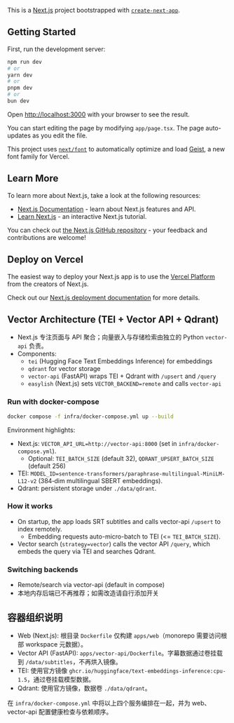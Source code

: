 This is a [Next.js](https://nextjs.org) project bootstrapped with [`create-next-app`](https://nextjs.org/docs/app/api-reference/cli/create-next-app).

## Getting Started

First, run the development server:

```bash
npm run dev
# or
yarn dev
# or
pnpm dev
# or
bun dev
```

Open [http://localhost:3000](http://localhost:3000) with your browser to see the result.

You can start editing the page by modifying `app/page.tsx`. The page auto-updates as you edit the file.

This project uses [`next/font`](https://nextjs.org/docs/app/building-your-application/optimizing/fonts) to automatically optimize and load [Geist](https://vercel.com/font), a new font family for Vercel.

## Learn More

To learn more about Next.js, take a look at the following resources:

- [Next.js Documentation](https://nextjs.org/docs) - learn about Next.js features and API.
- [Learn Next.js](https://nextjs.org/learn) - an interactive Next.js tutorial.

You can check out [the Next.js GitHub repository](https://github.com/vercel/next.js) - your feedback and contributions are welcome!

## Deploy on Vercel

The easiest way to deploy your Next.js app is to use the [Vercel Platform](https://vercel.com/new?utm_medium=default-template&filter=next.js&utm_source=create-next-app&utm_campaign=create-next-app-readme) from the creators of Next.js.

Check out our [Next.js deployment documentation](https://nextjs.org/docs/app/building-your-application/deploying) for more details.

## Vector Architecture (TEI + Vector API + Qdrant)

- Next.js 专注页面与 API 聚合；向量嵌入与存储检索由独立的 Python `vector-api` 负责。
- Components:
  - `tei` (Hugging Face Text Embeddings Inference) for embeddings
  - `qdrant` for vector storage
  - `vector-api` (FastAPI) wraps TEI + Qdrant with `/upsert` and `/query`
  - `easylish` (Next.js) sets `VECTOR_BACKEND=remote` and calls `vector-api`

### Run with docker-compose

```bash
docker compose -f infra/docker-compose.yml up --build
```

Environment highlights:
- Next.js: `VECTOR_API_URL=http://vector-api:8000` (set in `infra/docker-compose.yml`).
  - Optional: `TEI_BATCH_SIZE` (default 32), `QDRANT_UPSERT_BATCH_SIZE` (default 256)
- TEI: `MODEL_ID=sentence-transformers/paraphrase-multilingual-MiniLM-L12-v2` (384‑dim multilingual SBERT embeddings).
- Qdrant: persistent storage under `./data/qdrant`.

### How it works
- On startup, the app loads SRT subtitles and calls vector-api `/upsert` to index remotely.
  - Embedding requests auto-micro-batch to TEI (<= `TEI_BATCH_SIZE`).
- Vector search (`strategy=vector`) calls the vector API `/query`, which embeds the query via TEI and searches Qdrant.

### Switching backends
- Remote/search via vector-api (default in compose)
- 本地内存后端已不再推荐；如需改造请自行添加开关

## 容器组织说明

- Web (Next.js): 根目录 `Dockerfile` 仅构建 `apps/web`（monorepo 需要访问根部 workspace 元数据）。
- Vector API (FastAPI): `apps/vector-api/Dockerfile`。字幕数据通过卷挂载到 `/data/subtitles`，不再烘入镜像。
- TEI: 使用官方镜像 `ghcr.io/huggingface/text-embeddings-inference:cpu-1.5`，通过卷挂载模型数据。
- Qdrant: 使用官方镜像，数据卷 `./data/qdrant`。

在 `infra/docker-compose.yml` 中将以上四个服务编排在一起，并为 web、vector-api 配置健康检查与依赖顺序。
